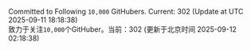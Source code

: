 Committed to Following `10,000` GitHubers. Current: <!-- FOLLOWING_COUNT -->302<!-- FOLLOWING_COUNT --> (Update at UTC <!-- LAST_UPDATED -->2025-09-11 18:18:38<!-- LAST_UPDATED -->)<br>
致力于关注`10,000`个GitHuber。当前：<!-- FOLLOWING_COUNT -->302<!-- FOLLOWING_COUNT --> (更新于北京时间 <!-- LAST_UPDATED_CST -->2025-09-12 02:18:38<!-- LAST_UPDATED_CST -->)
